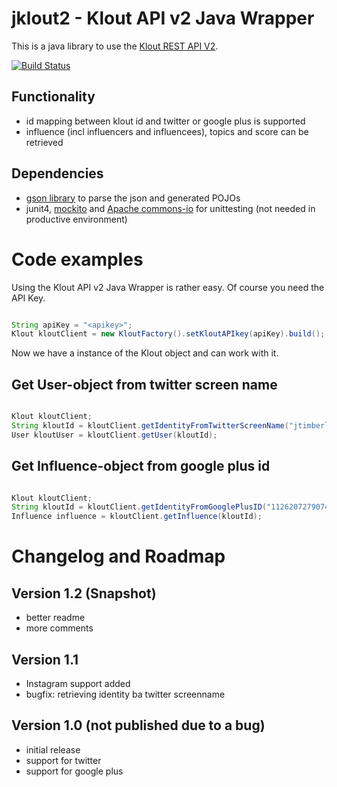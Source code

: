 jklout2 - Klout API v2 Java Wrapper
===================================

This is a java library to use the [Klout REST API V2](http://klout.com/s/developers/v2). 

[![Build Status](https://buildhive.cloudbees.com/job/nbartels/job/jklout2/badge/icon)](https://buildhive.cloudbees.com/job/nbartels/job/jklout2/)

Functionality
-------------
* id mapping between klout id and twitter or google plus is supported
* influence (incl influencers and influencees), topics and score can be retrieved

Dependencies
------------
 * [gson library](https://code.google.com/p/google-gson/) to parse the json and generated POJOs
 * junit4, [mockito](https://code.google.com/p/mockito/) and [Apache commons-io](http://commons.apache.org/proper/commons-io/) for unittesting (not needed in productive environment)

Code examples
=============

Using the Klout API v2 Java Wrapper is rather easy. Of course you need the API Key. 

```java

String apiKey = "<apikey>";
Klout kloutClient = new KloutFactory().setKloutAPIkey(apiKey).build();
```
Now we have a instance of the Klout object and can work with it.

Get User-object from twitter screen name
----------------------------------------

```java

Klout kloutClient;
String kloutId = kloutClient.getIdentityFromTwitterScreenName("jtimberlake").getId();
User kloutUser = kloutClient.getUser(kloutId);
```

Get Influence-object from google plus id
----------------------------------------

```java

Klout kloutClient;
String kloutId = kloutClient.getIdentityFromGooglePlusID("112620727907435773834").getId();
Influence influence = kloutClient.getInfluence(kloutId);
```


Changelog and Roadmap
=====================

Version 1.2 (Snapshot)
----------------------
* better readme
* more comments

Version 1.1
-----------
* Instagram support added
* bugfix: retrieving identity ba twitter screenname

Version 1.0 (not published due to a bug)
----------------------------------------
* initial release
* support for twitter
* support for google plus